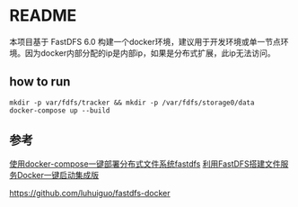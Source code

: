 # README

本项目基于 FastDFS 6.0 构建一个docker环境，建议用于开发环境或单一节点环境。因为docker内部分配的ip是内部ip，如果是分布式扩展，此ip无法访问。

## how to run

```
mkdir -p var/fdfs/tracker && mkdir -p /var/fdfs/storage0/data
docker-compose up --build
```

## 参考
[使用docker-compose一键部署分布式文件系统fastdfs](https://www.centos.bz/2017/12/%E4%BD%BF%E7%94%A8docker-compose%E4%B8%80%E9%94%AE%E9%83%A8%E7%BD%B2%E5%88%86%E5%B8%83%E5%BC%8F%E6%96%87%E4%BB%B6%E7%B3%BB%E7%BB%9Ffastdfs/)
[利用FastDFS搭建文件服务Docker一键启动集成版](https://juejin.im/post/5cee1de4f265da1bd04ec1df)

https://github.com/luhuiguo/fastdfs-docker

